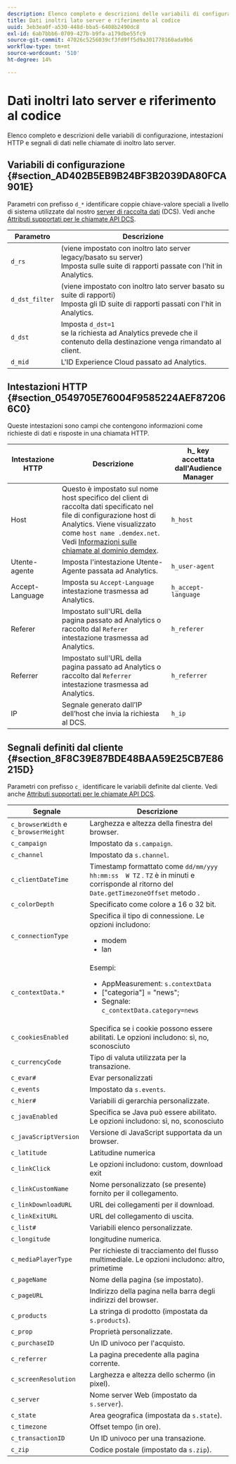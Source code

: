 ```yaml
---
description: Elenco completo e descrizioni delle variabili di configurazione, intestazioni HTTP e segnali di dati nelle chiamate di inoltro lato server.
title: Dati inoltri lato server e riferimento al codice
uuid: 3eb3ea0f-a530-448d-bba5-6408b2490dc8
exl-id: 6ab7bbb6-0709-427b-b9fa-a179dbe55fc9
source-git-commit: 47026c5256039cf3fd9ff5d9a301778160ada9b6
workflow-type: tm+mt
source-wordcount: '510'
ht-degree: 14%

---
```


# Dati inoltri lato server e riferimento al codice

Elenco completo e descrizioni delle variabili di configurazione, intestazioni HTTP e segnali di dati nelle chiamate di inoltro lato server.

## Variabili di configurazione {#section_AD402B5EB9B24BF3B2039DA80FCA901E}

Parametri con prefisso `d_*` identificare coppie chiave-valore speciali a livello di sistema utilizzate dal nostro [server di raccolta dati](https://experienceleague.adobe.com/docs/audience-manager/user-guide/reference/system-components/components-data-collection.html?lang=it) (DCS). Vedi anche [Attributi supportati per le chiamate API DCS](https://experienceleague.adobe.com/docs/audience-manager/user-guide/api-and-sdk-code/dcs/dcs-api-reference/dcs-keys.html?lang=it).

| Parametro | Descrizione |
|--- |--- |
| `d_rs` | (viene impostato con inoltro lato server legacy/basato su server) <br>Imposta sulle suite di rapporti passate con l&#39;hit in Analytics. |
| `d_dst_filter` | (viene impostato con inoltro lato server basato su suite di rapporti)  <br>Imposta gli ID suite di rapporti passati con l&#39;hit in Analytics. |
| `d_dst` | Imposta `d_dst=1`  <br>se la richiesta ad Analytics prevede che il contenuto della destinazione venga rimandato al client. |
| `d_mid` | L&#39;ID Experience Cloud passato ad Analytics. |

## Intestazioni HTTP {#section_0549705E76004F9585224AEF872066C0}

Queste intestazioni sono campi che contengono informazioni come richieste di dati e risposte in una chiamata HTTP.

| Intestazione HTTP | Descrizione | h_ key accettata dall&#39;Audience Manager |
| --- | --- | --- |
| Host | Questo è impostato sul nome host specifico del client di raccolta dati specificato nel file di configurazione host di Analytics. Viene visualizzato come `host name .demdex.net`. Vedi [Informazioni sulle chiamate al dominio demdex](https://experienceleague.adobe.com/docs/audience-manager/user-guide/reference/demdex-calls.html?lang=it). | `h_host` |
| Utente-agente | Imposta l&#39;intestazione Utente-Agente passata ad Analytics. | `h_user-agent` |
| Accept-Language | Imposta su  `Accept-Language`  intestazione trasmessa ad Analytics. | `h_accept-language` |
| Referer | Impostato sull&#39;URL della pagina passato ad Analytics o raccolto dal `Referer` intestazione trasmessa ad Analytics. | `h_referer` |
| Referrer | Impostato sull&#39;URL della pagina passato ad Analytics o raccolto dal `Referrer` intestazione trasmessa ad Analytics. | `h_referrer` |
| IP | Segnale generato dall’IP dell’host che invia la richiesta al DCS. | `h_ip` |

## Segnali definiti dal cliente {#section_8F8C39E87BDE48BAA59E25CB7E86215D}

Parametri con prefisso `c_` identificare le variabili definite dal cliente. Vedi anche [Attributi supportati per le chiamate API DCS](https://experienceleague.adobe.com/docs/audience-manager/user-guide/api-and-sdk-code/dcs/dcs-api-reference/dcs-keys.html).

| Segnale | Descrizione |
| --- |--- |
| `c_browserWidth`  e `c_browserHeight` | Larghezza e altezza della finestra del browser. |
| `c_campaign` | Impostato da `s.campaign`. |
| `c_channel` | Impostato da `s.channel`. |
| `c_clientDateTime` | Timestamp formattato come `dd/mm/yyy hh:mm:ss  W TZ` . `TZ` è in minuti e corrisponde al ritorno del `Date.getTimezoneOffset` metodo . |
| `c_colorDepth` | Specificato come colore a 16 o 32 bit. |
| `c_connectionType` | Specifica il tipo di connessione. Le opzioni includono:<ul><li>modem</li><li>lan</li></ul> |
| `c_contextData.*` | Esempi:<ul><li>AppMeasurement: `s.contextData`</li><li>[&quot;categoria&quot;] = &quot;news&quot;;</li><li>Segnale: `c_contextData.category=news`</li></ul> |
| `c_cookiesEnabled` | Specifica se i cookie possono essere abilitati. Le opzioni includono: sì, no, sconosciuto |
| `c_currencyCode` | Tipo di valuta utilizzata per la transazione. |
| `c_evar#` | Evar personalizzati |
| `c_events` | Impostato da `s.events`. |
| `c_hier#` | Variabili di gerarchia personalizzate. |
| `c_javaEnabled` | Specifica se Java può essere abilitato. Le opzioni includono: sì, no, sconosciuto |
| `c_javaScriptVersion` | Versione di JavaScript supportata da un browser. |
| `c_latitude` | Latitudine numerica |
| `c_linkClick` | Le opzioni includono: custom, download exit |
| `c_linkCustomName` | Nome personalizzato (se presente) fornito per il collegamento. |
| `c_linkDownloadURL` | URL dei collegamenti per il download. |
| `c_linkExitURL` | URL del collegamento di uscita. |
| `c_list#` | Variabili elenco personalizzate. |
| `c_longitude` | longitudine numerica. |
| `c_mediaPlayerType` | Per richieste di tracciamento del flusso multimediale. Le opzioni includono: altro, primetime |
| `c_pageName` | Nome della pagina (se impostato). |
| `c_pageURL` | Indirizzo della pagina nella barra degli indirizzi del browser. |
| `c_products` | La stringa di prodotto (impostata da `s.products`). |
| `c_prop` | Proprietà personalizzate. |
| `c_purchaseID` | Un ID univoco per l&#39;acquisto. |
| `c_referrer` | La pagina precedente alla pagina corrente. |
| `c_screenResolution` | Larghezza e altezza dello schermo (in pixel). |
| `c_server` | Nome server Web (impostato da `s.server`). |
| `c_state` | Area geografica (impostata da `s.state`). |
| `c_timezone` | Offset tempo (in ore). |
| `c_transactionID` | Un ID univoco per una transazione. |
| `c_zip` | Codice postale (impostato da `s.zip`). |
